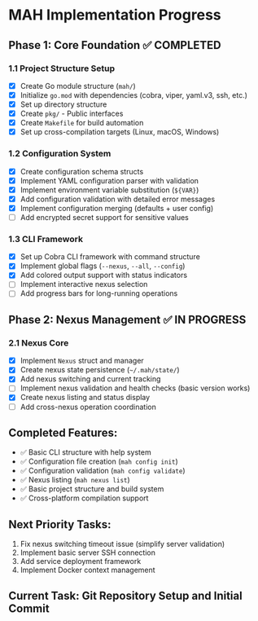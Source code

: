 # MAH Implementation Progress

## Phase 1: Core Foundation ✅ COMPLETED

### 1.1 Project Structure Setup
- [x] Create Go module structure (`mah/`)
- [x] Initialize `go.mod` with dependencies (cobra, viper, yaml.v3, ssh, etc.)
- [x] Set up directory structure
- [x] Create `pkg/` - Public interfaces
- [x] Create `Makefile` for build automation
- [x] Set up cross-compilation targets (Linux, macOS, Windows)

### 1.2 Configuration System
- [x] Create configuration schema structs
- [x] Implement YAML configuration parser with validation
- [x] Implement environment variable substitution (`${VAR}`)
- [x] Add configuration validation with detailed error messages
- [x] Implement configuration merging (defaults + user config)
- [ ] Add encrypted secret support for sensitive values

### 1.3 CLI Framework
- [x] Set up Cobra CLI framework with command structure
- [x] Implement global flags (`--nexus`, `--all`, `--config`)
- [x] Add colored output support with status indicators
- [ ] Implement interactive nexus selection
- [ ] Add progress bars for long-running operations

## Phase 2: Nexus Management ✅ IN PROGRESS

### 2.1 Nexus Core
- [x] Implement `Nexus` struct and manager
- [x] Create nexus state persistence (`~/.mah/state/`)
- [x] Add nexus switching and current tracking
- [ ] Implement nexus validation and health checks (basic version works)
- [x] Create nexus listing and status display
- [ ] Add cross-nexus operation coordination

## Completed Features:
- ✅ Basic CLI structure with help system
- ✅ Configuration file creation (`mah config init`)
- ✅ Configuration validation (`mah config validate`)
- ✅ Nexus listing (`mah nexus list`)
- ✅ Basic project structure and build system
- ✅ Cross-platform compilation support

## Next Priority Tasks:
1. Fix nexus switching timeout issue (simplify server validation)
2. Implement basic server SSH connection
3. Add service deployment framework
4. Implement Docker context management

## Current Task: Git Repository Setup and Initial Commit